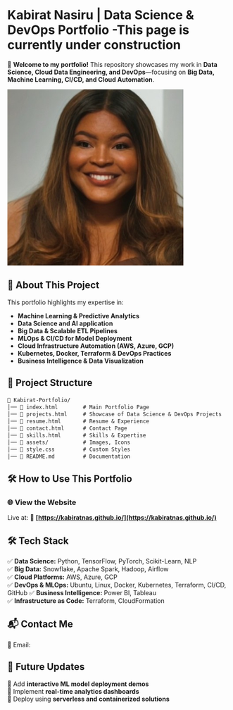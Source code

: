 # Kabirat Nasiru | Data Science & DevOps Portfolio -This page is currently under construction

🚀 **Welcome to my portfolio!** This repository showcases my work in **Data Science, Cloud Data Engineering, and DevOps**—focusing on **Big Data, Machine Learning, CI/CD, and Cloud Automation**.

![Portfolio Screenshot](profile.png)

## 🔹 About This Project
This portfolio highlights my expertise in:
- **Machine Learning & Predictive Analytics**
- **Data Science and AI application**
- **Big Data & Scalable ETL Pipelines**
- **MLOps & CI/CD for Model Deployment**
- **Cloud Infrastructure Automation (AWS, Azure, GCP)**
- **Kubernetes, Docker, Terraform & DevOps Practices**
- **Business Intelligence & Data Visualization**

## 📂 Project Structure
```
📂 Kabirat-Portfolio/
│── 📄 index.html        # Main Portfolio Page
│── 📄 projects.html     # Showcase of Data Science & DevOps Projects
│── 📄 resume.html       # Resume & Experience
│── 📄 contact.html      # Contact Page
│── 📄 skills.html       # Skills & Expertise
│── 📂 assets/           # Images, Icons
│── 📄 style.css         # Custom Styles
│── 📄 README.md         # Documentation
```

## 🛠️ How to Use This Portfolio
### 🌐 View the Website
Live at:
🔗 **[https://kabiratnas.github.io/](https://kabiratnas.github.io/)**

## 🛠️ Tech Stack
✅ **Data Science:** Python, TensorFlow, PyTorch, Scikit-Learn, NLP  
✅ **Big Data:** Snowflake, Apache Spark, Hadoop, Airflow  
✅ **Cloud Platforms:** AWS, Azure, GCP  
✅ **DevOps & MLOps:** Ubuntu, Linux, Docker, Kubernetes, Terraform, CI/CD, GitHub 
✅ **Business Intelligence:** Power BI, Tableau  
✅ **Infrastructure as Code:** Terraform, CloudFormation  

## 📬 Contact Me
📧 Email: 


## 🎯 Future Updates
🔹 Add **interactive ML model deployment demos**  
🔹 Implement **real-time analytics dashboards**  
🔹 Deploy using **serverless and containerized solutions**  
